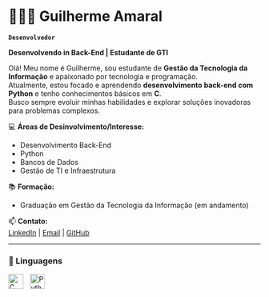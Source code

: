 # 👩🏻‍💻 Guilherme Amaral

**`Desenvolvedor`**

**Desenvolvendo in Back-End | Estudante de GTI**  

Olá! Meu nome é Guilherme, sou estudante de **Gestão da Tecnologia da Informação** e apaixonado por tecnologia e programação.  
Atualmente, estou focado e aprendendo **desenvolvimento back-end com Python** e tenho conhecimentos básicos em **C**.  
Busco sempre evoluir minhas habilidades e explorar soluções inovadoras para problemas complexos.  

💻 **Áreas de Desinvolvimento/Interesse:**  
- Desenvolvimento Back-End  
- Python  
- Bancos de Dados  
- Gestão de TI e Infraestrutura  

📚 **Formação:**  
- Graduação em Gestão da Tecnologia da Informação (em andamento)  

📫 **Contato:**  
[LinkedIn](https://www.linkedin.com/in/guilherme-amaral-9248b7349) | [Email](mailto:guilhermeamaral1895@gmail.com) | [GitHub](https://github.com/Amxralz)


---

### 🤖 Linguagens

<img 
    align="left" 
    alt="C" 
    title="Git"
    width="30px" 
    style="padding-right: 10px;" 
    src="https://raw.githubusercontent.com/marwin1991/profile-technology-icons/refs/heads/main/icons/c.png" 
/>
<img 
    align="left" 
    alt="Python" 
    title="Python"
    width="30px" 
    style="padding-right: 10px;" 
    src="https://cdn.jsdelivr.net/gh/devicons/devicon@latest/icons/python/python-original.svg" 
/>

<br/>
<br/>
